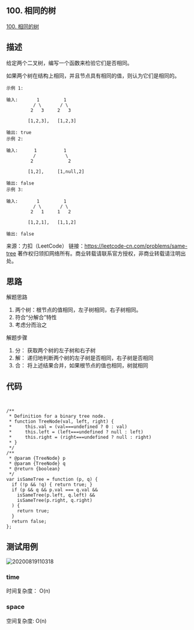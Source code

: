 ## 100. 相同的树
[100. 相同的树](https://leetcode-cn.com/problems/same-tree/)

## 描述

给定两个二叉树，编写一个函数来检验它们是否相同。

如果两个树在结构上相同，并且节点具有相同的值，则认为它们是相同的。

``` JS
示例 1:

输入:       1         1
          / \       / \
         2   3     2   3

        [1,2,3],   [1,2,3]

输出: true
示例 2:

输入:      1          1
          /           \
         2             2

        [1,2],     [1,null,2]

输出: false
示例 3:

输入:       1         1
          / \       / \
         2   1     1   2

        [1,2,1],   [1,1,2]

输出: false
```


来源：力扣（LeetCode）
链接：https://leetcode-cn.com/problems/same-tree
著作权归领扣网络所有。商业转载请联系官方授权，非商业转载请注明出处。


## 思路

解题思路
1. 两个树：根节点的值相同，左子树相同，右子树相同。
2. 符合“分解合”特性
3. 考虑分而治之

解题步骤
1. 分： 获取两个树的左子树和右子树
2. 解： 递归地判断两个树的左子树是否相同，右子树是否相同
3. 合： 将上述结果合并，如果根节点的值也相同，树就相同


## 代码

``` JS


/**
 * Definition for a binary tree node.
 * function TreeNode(val, left, right) {
 *     this.val = (val===undefined ? 0 : val)
 *     this.left = (left===undefined ? null : left)
 *     this.right = (right===undefined ? null : right)
 * }
 */
/**
 * @param {TreeNode} p
 * @param {TreeNode} q
 * @return {boolean}
 */
var isSameTree = function (p, q) {
  if (!p && !q) { return true; }
  if (p && q && p.val === q.val &&
    isSameTree(p.left, q.left) &&
    isSameTree(p.right, q.right)
  ) {
    return true;
  }
  return false;
};
```


## 测试用例
![20200819110318](https://hzy-1301560453.cos.ap-shanghai.myqcloud.com/2020/pictures/20200819110318.png)
### time
时间复杂度： O(n)
### space
空间复杂度: O(n) 